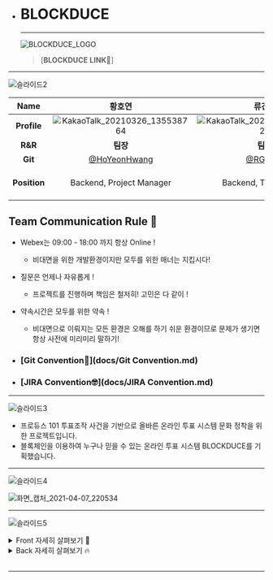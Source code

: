 - # BLOCKDUCE

  ---

  ![BLOCKDUCE_LOGO](https://user-images.githubusercontent.com/70404643/112577381-8f181e00-8e37-11eb-86f2-b35b12c89ce6.png)

  > [**BLOCKDUCE** **LINK**📌]


---


  ![슬라이드2](https://user-images.githubusercontent.com/70404643/112589331-3e5af200-8e44-11eb-840e-1d7ab171f4bc.PNG)

|     Name     |                            황호연                            |                            류건희                            |                            박상우                            |                 최주아                 |                            황영준                            |
| :----------: | :----------------------------------------------------------: | :----------------------------------------------------------: | :----------------------------------------------------------: | :------------------------------------: | :----------------------------------------------------------: |
| **Profile**  | ![KakaoTalk_20210326_135538764](https://user-images.githubusercontent.com/70404643/112585091-80803580-8e3c-11eb-9d5d-8b5972443cf1.jpg) | ![KakaoTalk_20210326_135652125](https://user-images.githubusercontent.com/70404643/112585083-7d854500-8e3c-11eb-8ed0-45f16d12b940.jpg) | **![A급](https://user-images.githubusercontent.com/70404643/112585018-63e3fd80-8e3c-11eb-98ca-46264e090ef4.jpg)** |                                        | ![KakaoTalk_20210326_135558007](https://user-images.githubusercontent.com/70404643/112585061-7827fa80-8e3c-11eb-823c-7940cfe1e206.jpg) |
|   **R&R**    |                           **팀장**                           |                           **팀원**                           |                           **팀원**                           |                **팀원**                |                           **팀원**                           |
|   **Git**    |        [@HoYeonHwang](https://github.com/HoYeonHwang)        |             [@RGunny](https://github.com/RGunny)             |              [@upswp](https://github.com/upswp)              | [@bourzua](https://github.com/bourzua) |         [@junjun0905](https://github.com/junjun0905)         |
| **Position** |                   Backend, Project Manager                   |                     Backend, Tech Leader                     |                         Backend, QA                          |         Frontend, Tech Leader          |                        Backend, CI/CD                        |

  ## Team Communication Rule 🤙

  - Webex는 09:00 - 18:00 까지 항상 Online !

    - 비대면을 위한 개발환경이지만 모두를 위한 매너는 지킵시다!

  - 질문은 언제나 자유롭게 !

    - 프로젝트를 진행하며 책임은 철저히! 고민은 다 같이 !

  - 약속시간은 모두를 위한 약속 !

    - 비대면으로 이뤄지는 모든 환경은 오해를 하기 쉬운 환경이므로 문제가 생기면 항상 사전에 미리미리 말하기!

  - ### [Git Convention🧐](docs/Git Convention.md)

  - ### [JIRA Convention🤓](docs/JIRA Convention.md) 

---

  ![슬라이드3](https://user-images.githubusercontent.com/70404643/112586039-62b3d000-8e3e-11eb-9748-c3430adb1535.PNG)

  - 프로듀스 101 투표조작 사건을 기반으로 올바른 온라인 투표 시스템 문화 정착을 위한 프로젝트입니다.
  - 블록체인을 이용하여 누구나 믿을 수 있는 온라인 투표 시스템 BLOCKDUCE를 기획했습니다.

---

  ![슬라이드4](https://user-images.githubusercontent.com/70404643/112587237-97c12200-8e40-11eb-8cdc-cf04af3a4216.PNG)

  ![화면_캡처_2021-04-07_220534](/uploads/70e2cf44475501195e81d0eb65b7616a/화면_캡처_2021-04-07_220534.png)

---

  ![슬라이드5](https://user-images.githubusercontent.com/70404643/112587245-9db70300-8e40-11eb-9f61-10ca640bd11a.PNG)

  <details>
      <summary>Front 자세히 살펴보기 🌈</summary>
      <ul>
          <li>기술스택 ⚙</li>
      </ul>   
      <ul>
          <li>Vue: 2.6.11</li>
      </ul>
       <ul>
          <li>라이브러리 📚</li>
      </ul>   
      <ul>
          <li>Vue: 2.6.11</li>
      </ul>
  </details>



  <details>
      <summary>Back 자세히 살펴보기 🔥</summary>
      <ul>
          <li>Swagger: 2.9.2</li>
          <li>Spring Boot</li>
          <li>Spring Security</li>
          <li>Spring Jenkins</li>
          <li>E2C</li>
      </ul>
  </details>



  <br>

---

  